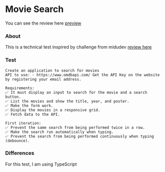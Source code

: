 # Movie Search
You can see the review here [preview](https://www.google.com)

### About
This is a technical test inspired by challenge from midudev [review here](https://youtu.be/GOEiMwDJ3lc?si=nJM_UMRdMoaDRuz4)

### Test
```
Create an application to search for movies
API to use: - https://www.omdbapi.com/ Get the API Key on the website by registering your email address.

Requirements:
✅ It must display an input to search for the movie and a search button.
✅ List the movies and show the title, year, and poster.
✅ Make the form work.
✅ Display the movies in a responsive grid.
✅ Fetch data to the API.

First iteration:
✅ Prevent the same search from being performed twice in a row.
✅ Make the search run automatically when typing.
✅ Prevent the search from being performed continuously when typing (debounce).
```

### Differences
For this test, I am using TypeScript 